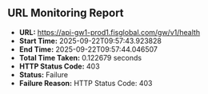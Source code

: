 ## URL Monitoring Report

- **URL:** https://api-gw1-prod1.fisglobal.com/gw/v1/health
- **Start Time:** 2025-09-22T09:57:43.923828
- **End Time:** 2025-09-22T09:57:44.046507
- **Total Time Taken:** 0.122679 seconds
- **HTTP Status Code:** 403
- **Status:** Failure
- **Failure Reason:** HTTP Status Code: 403
